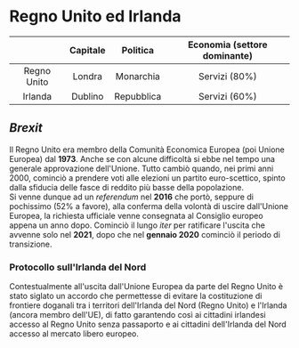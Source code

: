 # Regno Unito ed Irlanda

| | Capitale | Politica | Economia (settore dominante) |
| :-: | :-: | :-: | :-: |
| Regno Unito | Londra | Monarchia | Servizi (80%) |
| Irlanda | Dublino | Repubblica | Servizi (60%) |

## *Brexit*

Il Regno Unito era membro della Comunità Economica Europea (poi Unione Europea)
dal **1973**. Anche se con alcune difficoltà si ebbe nel tempo una generale
approvazione dell'Unione. Tutto cambiò quando, nei primi anni 2000, cominciò a
prendere voti alle elezioni un partito euro-scettico, spinto dalla sfiducia
delle fasce di reddito più basse della popolazione.\
Si venne dunque ad un *referendum* nel **2016** che portò, seppure di pochissimo
(52% a favore), alla conferma della volontà di uscire dall'Unione Europea, la
richiesta ufficiale venne consegnata al Consiglio europeo appena un anno dopo.
Cominciò il lungo *iter* per ratificare l'uscita che avvenne solo nel **2021**,
dopo che nel **gennaio 2020** cominciò il periodo di transizione.

### Protocollo sull'Irlanda del Nord

Contestualmente all'uscita dall'Unione Europea da parte del Regno Unito è stato
siglato un accordo che permettesse di evitare la costituzione di frontiere
doganali tra i territori dell'Irlanda del Nord (Regno Unito) e l'Irlanda
(ancora membro dell'UE), di fatto garantendo così ai cittadini irlandesi
accesso al Regno Unito senza passaporto e ai cittadini dell'Irlanda del Nord
accesso al mercato libero europeo.
